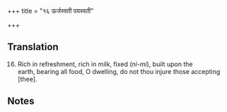 +++
title = "१६ ऊर्जस्वती पयस्वती"

+++
## Translation
16. Rich in refreshment, rich in milk, fixed (*ni-mi*), built upon the  
earth, bearing all food, O dwelling, do not thou injure those accepting  
\[thee\].

## Notes

